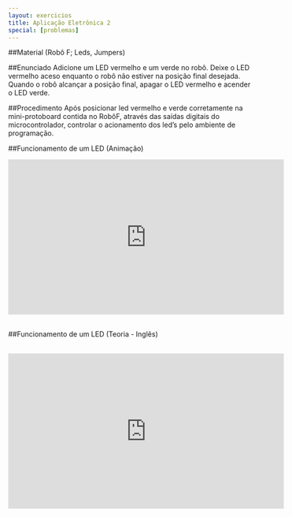 ```yaml
---
layout: exercicios
title: Aplicação Eletrônica 2
special: [problemas]
---
```


##Material
(Robô F; Leds, Jumpers)

##Enunciado
Adicione  um  LED  vermelho  e  um  verde  no  robô.  Deixe  o  LED  vermelho  aceso enquanto o robô não estiver na posição  final desejada. Quando o robô alcançar a posição final, apagar o LED vermelho e acender o LED verde.

##Procedimento
Após posicionar  led vermelho e verde corretamente na mini-protoboard contida no RobôF, através das saídas digitais do microcontrolador, controlar o acionamento dos led’s pelo ambiente de programação.

##Funcionamento de um LED (Animação)
<br>
<center> 
<iframe width="560" height="315" src="https://www.youtube.com/embed/NPX1rGj4pDM" frameborder="0" allowfullscreen></iframe>
</center>
<br>

##Funcionamento de um LED (Teoria - Inglês)

<br>
<center>
<iframe width="560" height="315" src="https://www.youtube.com/embed/fP59RSgQqg8" frameborder="0" allowfullscreen></iframe>
</center>



